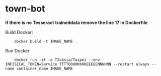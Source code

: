 # town-bot

**if there is no Tesseract traineddata remove the line 17 in Dockerfile**

Build Docker:
```
    docker build -t IMAGE_NAME .
```

Run Docker
```
    docker run -it -e TZ=Asia/Taipei --env INFISICAL_TOKEN=Service_TTTTOOOOKKKKEEEEENNNNNN --restart always --name container_name IMAGE_NAME
```